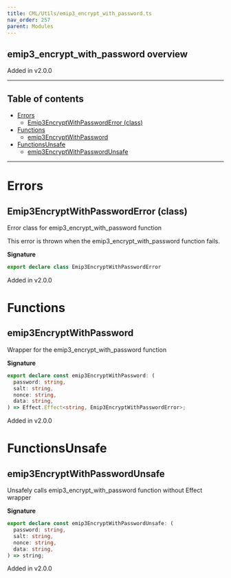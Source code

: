 ```yaml
---
title: CML/Utils/emip3_encrypt_with_password.ts
nav_order: 257
parent: Modules
---
```


## emip3_encrypt_with_password overview

Added in v2.0.0

---

<h2 class="text-delta">Table of contents</h2>

- [Errors](#errors)
  - [Emip3EncryptWithPasswordError (class)](#emip3encryptwithpassworderror-class)
- [Functions](#functions)
  - [emip3EncryptWithPassword](#emip3encryptwithpassword)
- [FunctionsUnsafe](#functionsunsafe)
  - [emip3EncryptWithPasswordUnsafe](#emip3encryptwithpasswordunsafe)

---

# Errors

## Emip3EncryptWithPasswordError (class)

Error class for emip3_encrypt_with_password function

This error is thrown when the emip3_encrypt_with_password function fails.

**Signature**

```ts
export declare class Emip3EncryptWithPasswordError
```

Added in v2.0.0

# Functions

## emip3EncryptWithPassword

Wrapper for the emip3_encrypt_with_password function

**Signature**

```ts
export declare const emip3EncryptWithPassword: (
  password: string,
  salt: string,
  nonce: string,
  data: string,
) => Effect.Effect<string, Emip3EncryptWithPasswordError>;
```

Added in v2.0.0

# FunctionsUnsafe

## emip3EncryptWithPasswordUnsafe

Unsafely calls emip3_encrypt_with_password function without Effect wrapper

**Signature**

```ts
export declare const emip3EncryptWithPasswordUnsafe: (
  password: string,
  salt: string,
  nonce: string,
  data: string,
) => string;
```

Added in v2.0.0
